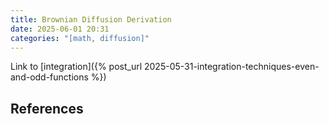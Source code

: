 ```yaml
---
title: Brownian Diffusion Derivation
date: 2025-06-01 20:31
categories: "[math, diffusion]"
---
```


Link to [integration]({% post_url 2025-05-31-integration-techniques-even-and-odd-functions %})

## References

